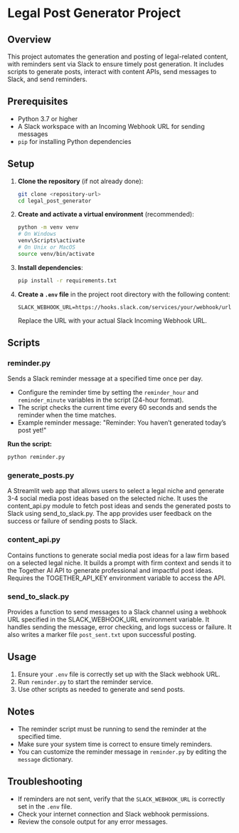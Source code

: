 # Legal Post Generator Project

## Overview

This project automates the generation and posting of legal-related content, with reminders sent via Slack to ensure timely post generation. It includes scripts to generate posts, interact with content APIs, send messages to Slack, and send reminders.

## Prerequisites

- Python 3.7 or higher
- A Slack workspace with an Incoming Webhook URL for sending messages
- `pip` for installing Python dependencies

## Setup

1. **Clone the repository** (if not already done):

   ```bash
   git clone <repository-url>
   cd legal_post_generator
   ```

2. **Create and activate a virtual environment** (recommended):

   ```bash
   python -m venv venv
   # On Windows
   venv\Scripts\activate
   # On Unix or MacOS
   source venv/bin/activate
   ```

3. **Install dependencies**:

   ```bash
   pip install -r requirements.txt
   ```

4. **Create a `.env` file** in the project root directory with the following content:

   ```
   SLACK_WEBHOOK_URL=https://hooks.slack.com/services/your/webhook/url
   ```

   Replace the URL with your actual Slack Incoming Webhook URL.

## Scripts

### reminder.py

Sends a Slack reminder message at a specified time once per day.

- Configure the reminder time by setting the `reminder_hour` and `reminder_minute` variables in the script (24-hour format).
- The script checks the current time every 60 seconds and sends the reminder when the time matches.
- Example reminder message: "Reminder: You haven’t generated today’s post yet!"

**Run the script:**

```bash
python reminder.py
```

### generate_posts.py

A Streamlit web app that allows users to select a legal niche and generate 3-4 social media post ideas based on the selected niche. It uses the content_api.py module to fetch post ideas and sends the generated posts to Slack using send_to_slack.py. The app provides user feedback on the success or failure of sending posts to Slack.

### content_api.py

Contains functions to generate social media post ideas for a law firm based on a selected legal niche. It builds a prompt with firm context and sends it to the Together AI API to generate professional and impactful post ideas. Requires the TOGETHER_API_KEY environment variable to access the API.

### send_to_slack.py

Provides a function to send messages to a Slack channel using a webhook URL specified in the SLACK_WEBHOOK_URL environment variable. It handles sending the message, error checking, and logs success or failure. It also writes a marker file `post_sent.txt` upon successful posting.

## Usage

1. Ensure your `.env` file is correctly set up with the Slack webhook URL.
2. Run `reminder.py` to start the reminder service.
3. Use other scripts as needed to generate and send posts.

## Notes

- The reminder script must be running to send the reminder at the specified time.
- Make sure your system time is correct to ensure timely reminders.
- You can customize the reminder message in `reminder.py` by editing the `message` dictionary.

## Troubleshooting

- If reminders are not sent, verify that the `SLACK_WEBHOOK_URL` is correctly set in the `.env` file.
- Check your internet connection and Slack webhook permissions.
- Review the console output for any error messages.
